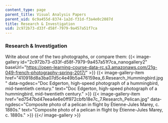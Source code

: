 ```yaml
---
content_type: page
parent_title: Visual Analysis Papers
parent_uid: 6c9a455d-8374-1a2d-f31d-f3a4e0c2087d
title: Research & Investigation
uid: 2c972b73-d33f-d58f-7979-9a457a51f7ca
---
```


### Research & Investigation

Write about one of the two photographs, or compare them:
{{< image-gallery id="2c972b73-d33f-d58f-7979-9a457a51f7ca_nanogallery2" baseUrl="https://open-learning-course-data-rc.s3.amazonaws.com/21g-049-french-photography-spring-2017/" >}}
{{< image-gallery-item href="410918d8a3ba07d5c4e49b5a476159ea_6.Research_Hummingbird.jpg" data-ngdesc="Doc Edgerton, high-speed photograph of a hummingbird, mid-twentieth century." text="Doc Edgerton, high-speed photograph of a hummingbird, mid-twentieth century." >}}
{{< image-gallery-item href="ed7547bd47eea4e6e0ff972cbfb18e7c_7.Research_Pelican.jpg" data-ngdesc="Composite photo of a pelican in flight by Étienne-Jules Marey, c. 1880s." text="Composite photo of a pelican in flight by Étienne-Jules Marey, c. 1880s." >}}
{{</ image-gallery >}}